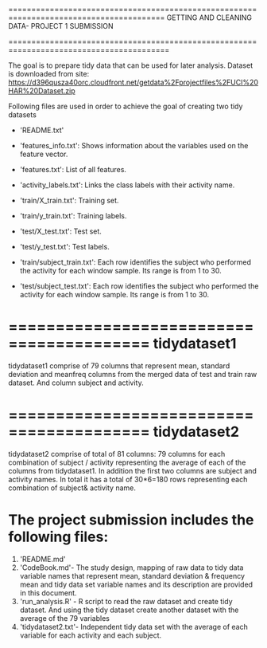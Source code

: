 
========================================================================================
GETTING AND CLEANING DATA- PROJECT 1 SUBMISSION

=========================================================================================

The goal is to prepare tidy data that can be used for later analysis. 
Dataset is downloaded from site: https://d396qusza40orc.cloudfront.net/getdata%2Fprojectfiles%2FUCI%20HAR%20Dataset.zip 

Following files are used in order to achieve the goal of creating two tidy datasets

- 'README.txt'

- 'features_info.txt': Shows information about the variables used on the feature vector.

- 'features.txt': List of all features.

- 'activity_labels.txt': Links the class labels with their activity name.

- 'train/X_train.txt': Training set.

- 'train/y_train.txt': Training labels.

- 'test/X_test.txt': Test set.

- 'test/y_test.txt': Test labels.

- 'train/subject_train.txt': Each row identifies the subject who performed the activity for each window sample. Its range is from 1 to 30. 

- 'test/subject_test.txt': Each row identifies the subject who performed the activity for each window sample. Its range is from 1 to 30. 


=========================================
tidydataset1
=========================================
tidydataset1 comprise of 79 columns that represent mean, standard deviation and meanfreq columns from the merged data of test and train raw dataset. And column subject and activity.

=========================================
tidydataset2
=========================================
tidydataset2 comprise of total of 81 columns: 79 columns for each combination of subject / activity representing the average of each of the columns from tidydataset1.
In addition the first two columns are subject and activity names. In total it has a total of 30*6=180 rows representing each combination of subject& activity name.


The project submission includes the following files:
=========================================


1.  'README.md'
2.  'CodeBook.md'- The study design, mapping of raw data to tidy data variable names that represent mean, standard deviation & frequency mean and  tidy data set variable names and its description are provided in this document.
3.  'run_analysis.R' - R script to read the raw dataset and create tidy dataset. And using the tidy dataset create another dataset with the average of the 79 variables
4. 'tidydataset2.txt'-  Independent tidy data set with the average of each variable for each activity and each subject.







